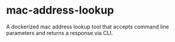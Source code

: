 # mac-address-lookup
A dockerized mac address lookup tool that accepts command line parameters and returns a response via CLI.
